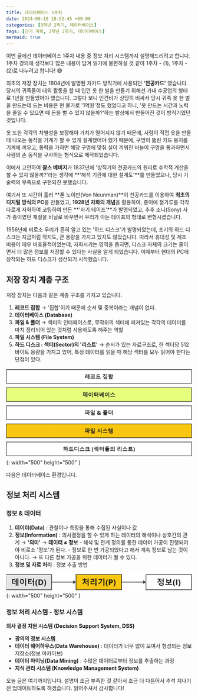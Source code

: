 ```yaml
---
title: 데이터베이스 1주차
date: 2024-09-10 18:52:45 +09:00
categories: [3학년 2학기, 데이터베이스]
tags: [단기 계획, 3학년 2학기, 데이터베이스]
mermaid: true
---
```


이번 글에선 데이터베이스 1주차 내용 중 정보 처리 시스템까지 설명해드리려고 합니다.  
1주차 강의에 생각보다 많은 내용이 담겨 읽기에 불편하실 것 같아 1주차 - (1), 1주차 - (2)로 나누려고 합니다! 😅

최초의 저장 장치는 1804년에 발명된 자카드 방직기에 사용되던 **'천공카드'** 였습니다.  
당시의 귀족들이 대외 활동을 할 때 입던 옷 한 벌을 만들기 위해선 가내 수공업의 형태로 1년을 만들었어야 했습니다. 그렇다 보니 인건비가 상당히 비싸서 당시 귀족 옷 한 벌을 만드는데 드는 비용은 현 물가로 '1억원'정도 했었다고 하니, '옷 만드는 시간과 노력을 줄일 수 있으면 떼 돈을 벌 수 있지 않을까?'하는 발상에서 만들어진 것이 방직기였던 것입니다.

옷 또한 각각의 차별성을 보장해야 가치가 떨어지지 않기 때문에, 사람이 직접 옷을 만들 때 나오는 동작을 기계가 할 수 있게 설계했어야 했기 때문에, 구멍이 뚫린 카드 뭉치를 기계에 끼우고, 동력을 가하면 해당 구멍에 맞춰 실이 끼워진 바늘이 구멍을 통과하면서 사람의 손 동작을 구사하는 형식으로 제작되었습니다.

이에서 고안하여 **찰스 베비지**가 1837년에 '방직기와 천공카드의 원리로 수학적 계산을 할 수 있지 않을까?'라는 생각에 **'해석 기관에 대한 설계도'**를 만들었으나, 당시 기술력의 부족으로 구현되진 못했습니다.

여기서 또 시간이 흘러 **폰 노이만(Von Neunman)**이 천공카드를 이용하여 **최초의 디지털 방식의 PC**를 만들었고, **1928년 자화의 개념**을 활용하여, 종이에 철가루를 각각 다르게 자화하여 코팅하여 만든 **'자기 테이프'**가 발명되었고, 추후 소니(Sony) 사가 종이였던 재질을 비닐로 바꾸면서 우리가 아는 테이프의 형태로 변형시켰습니다.

1956년에 비로소 우리가 흔히 알고 있는 '하드 디스크'가 발명되었는데, 초기의 하드 디스크는 지금처럼 작지도, 큰 용량을 가지고 있지도 않았습니다. 따라서 휴대성 및 제조 비용이 매우 비효율적이었는데, 자화시키는 영역을 좁히면, 디스크 자체의 크기는 줄이면서 더 많은 정보를 저장할 수 있다는 사실을 알게 되었습니다. 이때부터 현대의 PC에 장착되는 하드 디스크가 생산되기 시작했습니다.

## **저장 장치 계층 구조**

저장 장치는 다음과 같은 계층 구조를 가지고 있습니다.

1. **레코드 집합**
   → '집합'이기 때문에 순서 및 중복이라는 개념이 없다.
2. **데이터베이스 (Database)**
3. **파일 & 폴더**
   → 섹터의 인터페이스로, 무작위의 섹터에 퍼져있는 각각의 데이터를 마치 정리되어 있는 것처럼 사용하도록 해주는 역할
4. **파일 시스템 (File System)**
5. **하드 디스크 : 섹터(Sector)의 '리스트'**
   → 순서가 있는 자료구조로, 한 섹터당 512바이트 용량을 가지고 있어, 특정 데이터를 읽을 때 해당 섹터를 모두 읽어야 한다는 단점이 있다.

![Desktop View](/assets/img/database/hierarchy.jpg){: width="500" height="500" }

다음은 데이터베이스 환경입니다.

## **정보 처리 시스템**

### **정보 & 데이터**

1. **데이터(Data)** : 관찰이나 측정을 통해 수집된 사실이나 값
2. **정보(Information)** : 의사결정을 할 수 있게 하는 데이터의 해석이나 상호간의 관계 → **'의미'**
   → **데이터 ≠ 정보** - 해석 및 관계 정의를 통한 데이터 가공이 진행되어야 비로소 '정보'가 된다. - 정보로 한 번 가공되었다고 해서 계속 정보로 남는 것이 아니다. → 또 다른 정보 가공을 위한 데이터가 될 수 있다.
3. **정보 및 자료 처리** : 정보 추출 방법

![Desktop View](/assets/img/database/process.jpg){: width="500" height="500" }

### 정보 처리 시스템 - **정보 시스템**

**의사 결정 지원 시스템 (Decision Support System, DSS)**

- **광의의 정보 시스템**
- **데이터 웨어하우스(Data Warehouse)** : 데이터가 너무 많이 모여서 형성되는 정보 저장소(정보 아카이브)
- **데이터 마이닝(Data Mining)** : 수많은 데이터로부터 정보를 추출하는 과정
- **지식 관리 시스템 (Knowledge Management System)**

오늘 글은 여기까지입니다. 설명이 조금 부족한 것 같아서 조금 더 다듬어서 추석 지나기 전 업데이트하도록 하겠습니다. 읽어주셔서 감사합니다!
